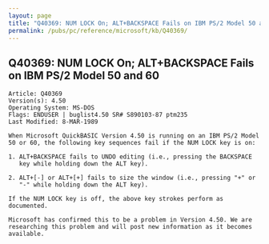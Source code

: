 ```yaml
---
layout: page
title: "Q40369: NUM LOCK On; ALT+BACKSPACE Fails on IBM PS/2 Model 50 and 60"
permalink: /pubs/pc/reference/microsoft/kb/Q40369/
---
```


## Q40369: NUM LOCK On; ALT+BACKSPACE Fails on IBM PS/2 Model 50 and 60

	Article: Q40369
	Version(s): 4.50
	Operating System: MS-DOS
	Flags: ENDUSER | buglist4.50 SR# S890103-87 ptm235
	Last Modified: 8-MAR-1989
	
	When Microsoft QuickBASIC Version 4.50 is running on an IBM PS/2 Model
	50 or 60, the following key sequences fail if the NUM LOCK key is on:
	
	1. ALT+BACKSPACE fails to UNDO editing (i.e., pressing the BACKSPACE
	   key while holding down the ALT key).
	
	2. ALT+[-] or ALT+[+] fails to size the window (i.e., pressing "+" or
	   "-" while holding down the ALT key).
	
	If the NUM LOCK key is off, the above key strokes perform as
	documented.
	
	Microsoft has confirmed this to be a problem in Version 4.50. We are
	researching this problem and will post new information as it becomes
	available.
